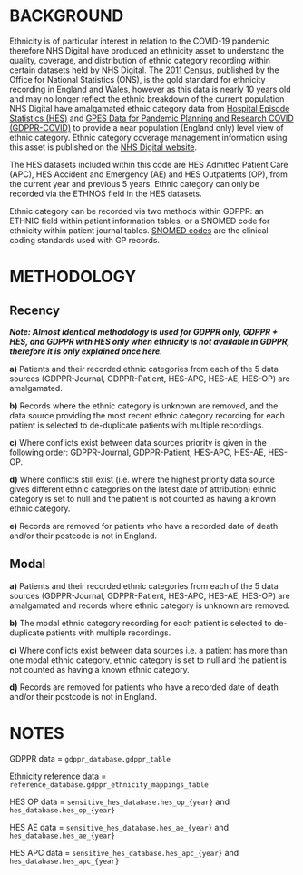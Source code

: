 # BACKGROUND

Ethnicity is of particular interest in relation to the COVID-19 pandemic therefore NHS Digital have produced an ethnicity asset to understand the quality, coverage, and distribution of ethnic category recording within certain datasets held by NHS Digital. The [2011 Census](https://www.ons.gov.uk/census/2011census), published by the Office for National Statistics (ONS), is the gold standard for ethnicity recording in England and Wales, however as this data is nearly 10 years old and may no longer reflect the ethnic breakdown of the current population NHS Digital have amalgamated ethnic category data from [Hospital Episode Statistics (HES)](https://digital.nhs.uk/data-and-information/data-tools-and-services/data-services/hospital-episode-statistics) and [GPES Data for Pandemic Planning and Research COVID (GDPPR-COVID)](https://digital.nhs.uk/coronavirus/gpes-data-for-pandemic-planning-and-research) to provide a near population (England only) level view of ethnic category. Ethnic category coverage management information using this asset is published on the [NHS Digital website](https://digital.nhs.uk/data-and-information/areas-of-interest/ethnicity).

The HES datasets included within this code are HES Admitted Patient Care (APC), HES Accident and Emergency (AE) and HES Outpatients (OP), from the current year and previous 5 years. Ethnic category can only be recorded via the ETHNOS field in the HES datasets. 

Ethnic category can be recorded via two methods within GDPPR: an ETHNIC field within patient information tables, or a SNOMED code for ethnicity within patient journal tables. [SNOMED codes](https://digital.nhs.uk/services/terminology-and-classifications/snomed-ct) are the clinical coding standards used with GP records.

# METHODOLOGY

## Recency 

__*Note: Almost identical methodology is used for GDPPR only, GDPPR + HES, and GDPPR with HES only when ethnicity is not available in GDPPR, therefore it is only explained once here.*__

**a)** Patients and their recorded ethnic categories from each of the 5 data sources (GDPPR-Journal, GDPPR-Patient, HES-APC, HES-AE, HES-OP) are amalgamated.

**b)** Records where the ethnic category is unknown are removed, and the data source providing the most recent ethnic category recording for each patient is selected to de-duplicate patients with multiple recordings.

**c)** Where conflicts exist between data sources priority is given in the following order: GDPPR-Journal, GDPPR-Patient, HES-APC, HES-AE, HES-OP. 

**d)** Where conflicts still exist (i.e. where the highest priority data source gives different ethnic categories on the latest date of attribution) ethnic category is set to null and the patient is not counted as having a known ethnic category.

**e)** Records are removed for patients who have a recorded date of death and/or their postcode is not in England.

## Modal

**a)** Patients and their recorded ethnic categories from each of the 5 data sources (GDPPR-Journal, GDPPR-Patient, HES-APC, HES-AE, HES-OP) are amalgamated and records where ethnic category is unknown are removed.

**b)** The modal ethnic category recording for each patient is selected to de-duplicate patients with multiple recordings.

**c)** Where conflicts exist between data sources i.e. a patient has more than one modal ethnic category, ethnic category is set to null and the patient is not counted as having a known ethnic category.

**d)** Records are removed for patients who have a recorded date of death and/or their postcode is not in England.

# NOTES

GDPPR data = ```gdppr_database.gdppr_table```

Ethnicity reference data = ```reference_database.gdppr_ethnicity_mappings_table```

HES OP data = ```sensitive_hes_database.hes_op_{year}``` and ```hes_database.hes_op_{year}```

HES AE data = ```sensitive_hes_database.hes_ae_{year}``` and ```hes_database.hes_ae_{year}```

HES APC data = ```sensitive_hes_database.hes_apc_{year}``` and ```hes_database.hes_apc_{year}```

